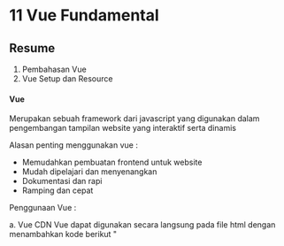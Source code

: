 # 11 Vue Fundamental

## Resume
1. Pembahasan Vue
2. Vue Setup dan Resource

#### Vue
Merupakan sebuah framework dari javascript yang digunakan dalam pengembangan tampilan
website yang interaktif serta dinamis

Alasan penting menggunakan vue :
- Memudahkan pembuatan frontend untuk website
- Mudah dipelajari dan menyenangkan
- Dokumentasi dan rapi
- Ramping dan cepat

Penggunaan Vue :

a. Vue CDN 
Vue dapat digunakan secara langsung pada file html dengan menambahkan kode berikut
"<script src="https://unpkg.com.vue">"
b. Vue CLI
Memanfaatkan perkakas standar dalam memudahkan pembuatan aplikasi vue

#### Vue Setup dan Resource

1. Hal - hal penting yang dibutuhkan :
- Text editor
- Browser
- File HTML(membuat dependesi dan inisiasi aplikasi Vue)

2. Dasar - dasar Vue
- Vue Instance : membuat fungsi vue
- Vue Data Binding : secara deklaratif dapat mengikat DOM yang dirender ke data instance Vue
  
Jenis data binding pada vue :
  
a. Di dalam konten : menambahkan text dengan kurung kurawal
  
b. Di atribut elemen : menambah variabel dengan v-bind
  
c. Di elemen HTML : menambah HTML elemen ke DOM menggunanan v-html
  
- Vue Reactivity : Vue instance ber- property data, saat value data berubah maka, value pada interface berubah otomatis

3. Vue Directive
Dircetive merupakan atribut khusus yang diawali dengan v- yang berfungsi menjalankan perintah javascript dalam atribut
Jenis Vue Directive :
  
a. V-bind : Untuk melakukan one way data binding, shorthand(:href)
  
b. V-model : Untuk melakukan two way data binding
  
c. V-if, v-else dan v-else-if : Direktif Conditional Rendering, untuk melakukan rendering secara kondisional
  
d. V-on : Direktif Event, untuk memanggil fungsi, shorthand(@click)
  
e. V-for : Untuk memberitahu Vue dalam melakukan pengulangan

4. Events dan Method
  
a. Memantau Event : menggunakan direktif v-on 
  
b. Menggunakan methods : fungsi yang dapat diakses pada instance VM  atau dalam ekspresidirektif. Semua metode berkonteks "this" otomatis terikat ke instance Vue

5. Computed Properties dan Watchers
  
a. Computed Properties : memberikan logika yang terlalu banyak pada template sehingga sulit dipelihara. Template menjadi tak sederhana serta deklaratif. Computed properties dibutuhkan untuk logika yang kompleks
  
b. Watchers : fitur khusus untuk memantu variabel dan bertindak saat nilainya berubah

6. Component
Merupakan Vue instance yang dapat di re-use dengan nama yang didefenisikan. Komponen
dapat digunakan sebagai elemen custom pada instance root vue dengan new vue

## TASK

1. Membuat suatu input dengan sebuah button
  
![img1](https://github.com/MustikaSiahaan/vue_Mustika-Marito-Siahaan/blob/master/11_Vue%20Fundamental/screenshots/satu.JPG)

2. Menampailkan list yang ditambahkan, serta me-reset input saat button ditekan
  
![img1](https://github.com/MustikaSiahaan/vue_Mustika-Marito-Siahaan/blob/master/11_Vue%20Fundamental/screenshots/dua.JPG)
  
3. Menampilkan kata "Hebat!" saat list yang dimasukkan sudah sama dengan 4 ataupun lebih besar dari 4
  
![img1](https://github.com/MustikaSiahaan/vue_Mustika-Marito-Siahaan/blob/master/11_Vue%20Fundamental/screenshots/tiga.JPG)













